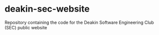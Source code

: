 # deakin-sec-website
Repository containing the code for the Deakin Software Engineering Club (SEC) public website
